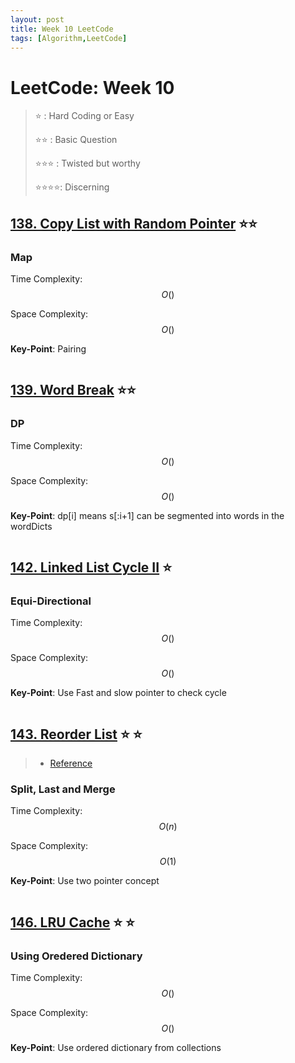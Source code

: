 ```yaml
---
layout: post
title: Week 10 LeetCode
tags: [Algorithm,LeetCode]
---
```

# LeetCode: Week 10
> :star: : Hard Coding or Easy
>
> :star::star: : Basic Question
>
> :star::star::star: : Twisted but worthy
>
> :star::star::star::star:: Discerning

## [138. Copy List with Random Pointer](https://leetcode.com/problems/copy-list-with-random-pointer/) :star::star:

### Map

Time Complexity: $$O()$$

Space Complexity: $$O()$$

**Key-Point**:  Pairing


```python

```

## [139. Word Break](https://leetcode.com/problems/word-break/) :star::star:

### DP

Time Complexity: $$O()$$

Space Complexity: $$O()$$

**Key-Point**:  dp\[i] means s\[:i+1] can be segmented into words in the wordDicts 


```python

```

## [142. Linked List Cycle II](https://leetcode.com/problems/linked-list-cycle-ii/) :star:

### Equi-Directional

Time Complexity: $$O()$$

Space Complexity: $$O()$$

**Key-Point**: Use Fast and slow pointer to check cycle


```python

```

## [143. Reorder List](https://leetcode.com/problems/reorder-list/) :star: :star:
> * [Reference](https://leetcode.com/problems/reorder-list/discuss/44988/A-python-solution-O(n)-time-O(1)-space)

### Split, Last and Merge

Time Complexity: $$O(n)$$

Space Complexity: $$O(1)$$

**Key-Point**: Use two pointer concept


```python

```


## [146. LRU Cache](https://leetcode.com/problems/lru-cache/) :star: :star:

### Using Oredered Dictionary

Time Complexity: $$O()$$

Space Complexity: $$O()$$

**Key-Point**: Use ordered dictionary from collections


```python

```
